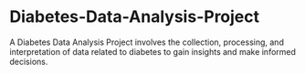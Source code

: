 # Diabetes-Data-Analysis-Project
A Diabetes Data Analysis Project involves the collection, processing, and interpretation of data related to diabetes to gain insights and make informed decisions. 
